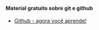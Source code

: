 #### Material gratuito sobre git e github


* [Github - agora você aprende!](https://www.youtube.com/watch?v=fyfyFM-DJyU)
